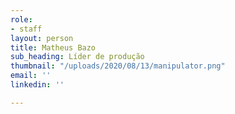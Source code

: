 ```yaml
---
role:
- staff
layout: person
title: Matheus Bazo
sub_heading: Líder de produção
thumbnail: "/uploads/2020/08/13/manipulator.png"
email: ''
linkedin: ''

---
```

